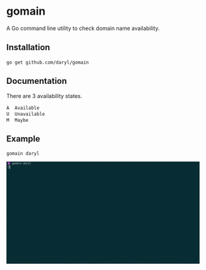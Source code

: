 # gomain

A Go command line utility to check domain name availability.

## Installation

    go get github.com/daryl/gomain

## Documentation

There are 3 availability states.

```
A  Available
U  Unavailable
M  Maybe
```

## Example

    gomain daryl

![](./example.gif)
